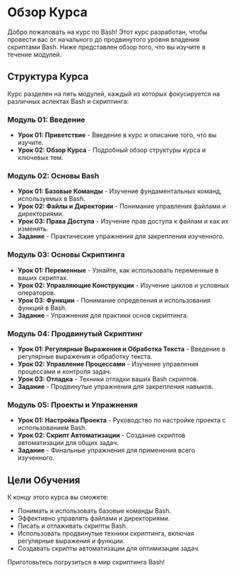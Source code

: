 # Обзор Курса

Добро пожаловать на курс по Bash! Этот курс разработан, чтобы провести вас от начального до продвинутого уровня владения скриптами Bash. Ниже представлен обзор того, что вы изучите в течение модулей.

## Структура Курса

Курс разделен на пять модулей, каждый из которых фокусируется на различных аспектах Bash и скриптинга:

### Модуль 01: Введение
- **Урок 01: Приветствие** - Введение в курс и описание того, что вы изучите.
- **Урок 02: Обзор Курса** - Подробный обзор структуры курса и ключевых тем.

### Модуль 02: Основы Bash
- **Урок 01: Базовые Команды** - Изучение фундаментальных команд, используемых в Bash.
- **Урок 02: Файлы и Директории** - Понимание управления файлами и директориями.
- **Урок 03: Права Доступа** - Изучение прав доступа к файлам и как их изменять.
- **Задание** - Практические упражнения для закрепления изученного.

### Модуль 03: Основы Скриптинга
- **Урок 01: Переменные** - Узнайте, как использовать переменные в ваших скриптах.
- **Урок 02: Управляющие Конструкции** - Изучение циклов и условных операторов.
- **Урок 03: Функции** - Понимание определения и использования функций в Bash.
- **Задание** - Упражнения для практики основ скриптинга.

### Модуль 04: Продвинутый Скриптинг
- **Урок 01: Регулярные Выражения и Обработка Текста** - Введение в регулярные выражения и обработку текста.
- **Урок 02: Управление Процессами** - Изучение управления процессами и контроля задач.
- **Урок 03: Отладка** - Техники отладки ваших Bash скриптов.
- **Задание** - Продвинутые упражнения для закрепления навыков.

### Модуль 05: Проекты и Упражнения
- **Урок 01: Настройка Проекта** - Руководство по настройке проекта с использованием Bash.
- **Урок 02: Скрипт Автоматизации** - Создание скриптов автоматизации для общих задач.
- **Задание** - Финальные упражнения для применения всего изученного.

## Цели Обучения

К концу этого курса вы сможете:
- Понимать и использовать базовые команды Bash.
- Эффективно управлять файлами и директориями.
- Писать и отлаживать скрипты Bash.
- Использовать продвинутые техники скриптинга, включая регулярные выражения и функции.
- Создавать скрипты автоматизации для оптимизации задач.

Приготовьтесь погрузиться в мир скриптинга Bash!